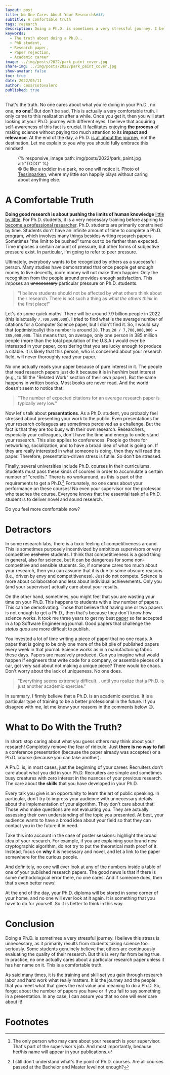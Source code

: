```yaml
---
layout: post
title: No One Cares About Your Research&#33;
subtitle: A comfortable truth
tags: research
description: Doing a Ph.D. is sometimes a very stressful journey. I believe this stress is unnecessary, as it primarily results from students taking science too seriously. They genuinely believe that others are continuously evaluating the quality of their research. But this is very far from being true. In practice, no one actually cares about a particular research paper that doesn't have her name on it. And I argue that this is a comfortable truth.  
keywords:
  - The truth about doing a Ph.D.,
  - PhD student,
  - Research paper,
  - Paper rejection,
  - Academic career 
image: ../img/posts/2022/park_paint_cover.jpg
share-img: ../img/posts/2022/park_paint_cover.jpg
show-avatar: false
toc: true
date: 2022/05/11
author: cesarsotovalero
published: true
---
```


That's the truth.
No one cares about what you're doing in your Ph.D., no one, **no one**![^1]
But don't be sad,
This is actually a very comfortable truth.
I only came to this realization after a while.
Once you get it, then you will start looking at your Ph.D. journey with different eyes.
I believe that acquiring self-awareness of this fact is crucial.
It facilitates enjoying **the process** of making science without paying too much attention to its **impact and relevance**.
At the end of the day, a Ph.D. [is all about the journey](../blog/book-review-the-phd-grind), not the destination.
Let me explain to you why you should fully embrace this mindset!


<figure class="jb_picture">
  {% responsive_image path: img/posts/2022/park_paint.jpg alt:"TODO" %}
  <figcaption class="stroke"> 
    &#169; Be like a toddler in a park, no one will notice it. Photo of <a href="https://goo.gl/maps/1awrQ9VeArmtY8Fr5">Tessinparken</a>, where my little son happily plays without caring about anything else.
  </figcaption>
</figure>

# A Comfortable Truth

**Doing good research is about pushing the limits of human knowledge** [little by little](https://matt.might.net/articles/phd-school-in-pictures/).
For Ph.D. students, it is a very necessary training before aspiring to [become a professional researcher](../blog/seven-reasons-to-go-for-a-phd-in-computer-science).
Ph.D. students are primarily constrained by time.
Students don't have an infinite amount of time to complete a Ph.D. program, which involves many things besides writing research papers.
Sometimes "the limit to be pushed" turns out to be farther than expected.
Time imposes a certain amount of pressure, but other forms of subjective pressure exist.
In particular, I'm going to refer to peer pressure.

Ultimately, everybody wants to be recognized by others as a successful person.
Many studies have demonstrated that once people get enough money to live decently, more money will not make them happier.
Only the recognition from the people around provides enough satisfaction.
This imposes an ~~unnecessary~~ particular pressure on Ph.D. students.

> "I believe students should not be affected by what others think about their research. There is not such a thing as _what the others think_ in the first place!"

Let's do some quick maths.
There will be around 7.9 billion people in 2022 (this is actually `7,700,000,000`).
I tried to find what is the average number of citations for a Computer Science paper, but I didn't find it.
So, I would say that (optimistically) this number is around `20`.
Thus,`20 / 7,700,000,000 = 385,000,000`.
This means that, on average, only one person in 385 million people (more than the total population of the U.S.A.) would ever be interested in your paper, considering that you are lucky enough to produce a citable.
It is likely that this person, who is concerned about your research field, will never thoroughly read your paper.

No one actually reads your paper because of pure interest in it.
The people that read research papers just do it because it is in her/him best interest (e.g., to fill the "Related Work" section of their own paper).
But the same happens in written books.
Most books are never read.
And the world doesn't seem to notice that.

> "The number of expected citations for an average research paper is typically very low."

Now let's talk about **presentations**.
As a Ph.D. student, you probably feel stressed about presenting your work to the public.
Even presentations for your research colleagues are sometimes perceived as a challenge.
But the fact is that they are too busy with their own research.
Researchers, especially your colleagues, don't have the time and energy to understand your research.
This also applies to conferences.
People go there for networking, socialization, and to have a broad idea of what is going on.
If they are really interested in what someone is doing, then they will read the paper.
Therefore, presentation-driven stress is futile.
So don't be stressed.

Finally, several universities include Ph.D. courses in their curriculums.
Students must pass these kinds of courses in order to accumulate a certain number of "credits."
There is no workaround, as this is part of the requirements to get a Ph.D.[^2]
Fortunately, no one cares about your performance on these courses!
No even your supervisor nor the professor who teaches the course.
Everyone knows that the essential task of a Ph.D. student is to deliver novel and sound research.

Do you feel more comfortable now?

# Detractors

In some research labs, there is a toxic feeling of competitiveness around.
This is sometimes purposely incentivized by ambitious supervisors or very competitive ~~assholes~~ students.
I think that competitiveness is a good thing in general, also for science, but it can be dangerous for some non-competitive and sensible students.
So, if someone cares too much about your research, then you can assume that it is due to some obscure reasons (i.e., driven by envy and competitiveness).
Just do not compete.
Science is more about collaboration and less about individual achievements.
Only you (and your supervisor) actually care about your results.

On the other hand, sometimes, you might feel that you are wasting your time on your Ph.D.
This happens to students with a low number of papers.
This can be demotivating.
Those that believe that having one or two papers is not enough to get a Ph.D., then that's because they don't know how science works.
It took me three years to get my best [paper](https://arxiv.org/abs/2008.08401) so far accepted in a top Software Engineering journal.
Good papers that challenge the _status quou_ are more difficult to publish.

You invested a lot of time writing a piece of paper that no one reads.
A paper that is going to be only one more of the bit pile of published papers every week in that journal.
Science works as in a manufacturing fabric these days.
Papers are massively produced.
Can you imagine what would happen if engineers that write code for a company, or assemble pieces of a car, got very sad about not making a unique piece?
There would be chaos.
Don't worry about the lack of uniqueness. No one does.

> "Everything seems extremely difficult... until you realize that a Ph.D. is just another academic exercise."

In summary, I firmly believe that a Ph.D. is an academic exercise.
It is a particular type of training to be a better professional in the future.
If you disagree with me, let me know your reasons in the comments below 😉.

# What to Do With the Truth?

In short: stop caring about what you guess others may think about your research!
Completely remove the fear of ridicule.
Just **there is no way to fail** a conference presentation (because the paper already was accepted) or a Ph.D. course (because you can take another).

A Ph.D. is, in most cases, just the beginning of your career.
Recruiters don't care about what you did in your Ph.D.
Recruiters are simple and sometimes busy creatures with zero interest in the nuances of your previous research.
The care about **the skills** that you have developed in your Ph.D.

Every talk you give is an opportunity to learn the art of public speaking.
In particular, don't try to impress your audience with unnecessary details about the implementation of your algorithm.
They don't care about that!
Those who make questions are not evaluating you.
They are actually assessing their own understanding of the topic you presented.
At best, your audience wants to have a broad idea about your field so that they can contact you in the future if in need.

Take this into account in the case of poster sessions: highlight the broad idea of your research.
For example, if you are explaining your brand new cryptographic algorithm, do not try to put the theoretical math proof of it.
Instead, focus on **why** it is necessary and novel, and let a link to the paper somewhere for the curious people.

And definitely, no one will ever look at any of the numbers inside a table of one of your published research papers.
The good news is that if there is some methodological error there, no one cares.
And if someone does, then that's even better news!

At the end of the day, your Ph.D. diploma will be stored in some corner of your home, and no one will ever look at it again.
It is something that you have to do for yourself.
So it is better to think in this way.
 
# Conclusion

Doing a Ph.D. is sometimes a very stressful journey.
I believe this stress is unnecessary, as it primarily results from students taking science too seriously.
Some students genuinely believe that others are continuously evaluating the quality of their research.
But this is very far from being true.
In practice, no one actually cares about a particular research paper unless it has her name on it.
This is a comfortable truth.

As said many times, it is the training and skill set you gain through research labor and hard work what really matters.
It is the journey and the people that you meet what that gives the real value and meaning to do a Ph.D.
So, forget about the number of papers you have or if you fail to say something in a presentation.
In any case, I can assure you that no one will ever care about it!


# Footnotes

[^1]: The only person who may care about your research is your supervisor. That's part of the supervisor's job. And most importantly, because her/his  name will appear in your publications. 

[^2]: I still don't understand what's the point of Ph.D. courses. Are all courses passed at the Bachelor and Master level not enough?